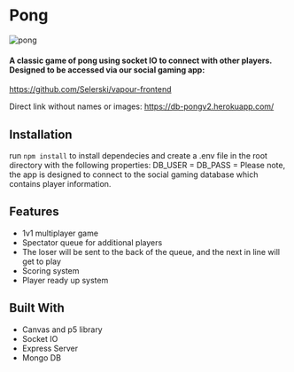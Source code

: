 # Pong
![pong](https://user-images.githubusercontent.com/59053870/77830407-15fcc280-7120-11ea-98cf-f786a0c4a5b3.JPG)
#### A classic game of pong using socket IO to connect with other players. Designed to be accessed via our social gaming app:
https://github.com/Selerski/vapour-frontend

Direct link without names or images:
https://db-pongv2.herokuapp.com/

## Installation

run `npm install` to install dependecies and create a .env file in the root directory with the following properties:
DB_USER = <insert user>
DB_PASS = <inser password>
Please note, the app is designed to connect to the social gaming database which contains player information.

## Features
* 1v1 multiplayer game
* Spectator queue for additional players
* The loser will be sent to the back of the queue, and the next in line will get to play
* Scoring system
* Player ready up system


## Built With
* Canvas and p5 library
* Socket IO
* Express Server
* Mongo DB
